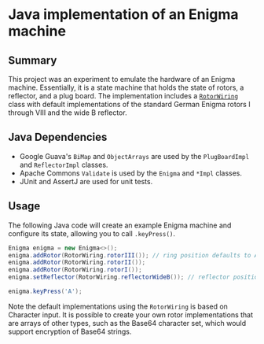 # Java implementation of an Enigma machine

## Summary

This project was an experiment to emulate the hardware of an Enigma machine.  Essentially, it is a state machine that holds the state of rotors, a reflector, and a plug board.  The implementation includes a [`RotorWiring`](src/main/java/pw/ry4n/enigma/util/RotorWiring.java) class with default implementations of the standard German Enigma rotors I through VIII and the wide B reflector.

## Java Dependencies

* Google Guava's `BiMap` and `ObjectArrays` are used by the `PlugBoardImpl` and `ReflectorImpl` classes.
* Apache Commons `Validate` is used by the `Enigma` and `*Impl` classes.
* JUnit and AssertJ are used for unit tests.

## Usage

The following Java code will create an example Enigma machine and configure its state, allowing you to call `.keyPress()`.

```java
Enigma enigma = new Enigma<>();
enigma.addRotor(RotorWiring.rotorIII()); // ring position defaults to A
enigma.addRotor(RotorWiring.rotorII());
enigma.addRotor(RotorWiring.rotorI());
enigma.setReflector(RotorWiring.reflectorWideB()); // reflector position defaults to A

enigma.keyPress('A');
```

Note the default implementations using the `RotorWiring` is based on Character input.  It is possible to create your own rotor implementations that are arrays of other types, such as the Base64 character set, which would support encryption of Base64 strings.
